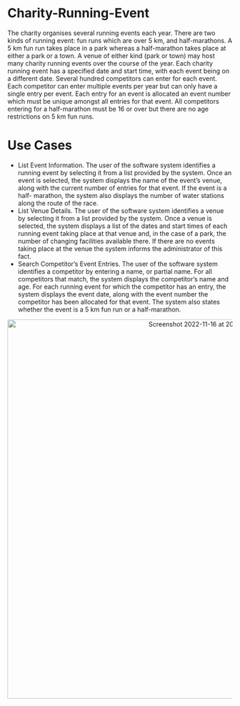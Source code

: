 # Charity-Running-Event

The charity organises several running events each year. There are two kinds of running event: fun runs which are over 5 km, and half-marathons. A 5 km fun
run takes place in a park whereas a half-marathon takes place at either a park or a town. A venue of either kind (park or town) may host many charity 
running events over the course of the year.
Each charity running event has a specified date and start time, with each event being on a different date. Several hundred competitors can enter for each 
event. Each competitor can enter multiple events per year but can only have a single entry per event. Each entry for an event is allocated an event number
which must be unique amongst all entries for that event. All competitors entering for a half-marathon must be 16 or over but there are no age restrictions 
on 5 km fun runs.

# Use Cases

- List Event Information. The user of the software system identifies a running event by selecting it from a list provided by the system. Once an event is 
selected, the system displays the name of the event’s venue, along with the current number of entries for that event. If the event is a half- marathon, 
the system also displays the number of water stations along the route of the race.
- List Venue Details. The user of the software system identifies a venue by selecting it from a list provided by the system. Once a venue is selected, the
system displays a list of the dates and start times of each running event taking place at that venue and, in the case of a park, the number of changing 
facilities available there. If there are no events taking place at the venue the system informs the administrator of this fact.
- Search Competitor’s Event Entries. The user of the software system identifies a competitor by entering a name, or partial name. For all competitors that
match, the system displays the competitor’s name and age. For each running event for which the competitor has an entry, the system displays the event date,
along with the event number the competitor has been allocated for that event. The system also states whether the event is a 5 km fun run or a half-marathon.

<p align="center"><img width="849" alt="Screenshot 2022-11-16 at 20 32 03" src="https://user-images.githubusercontent.com/93152488/202287983-28512760-baf9-4c23-92d3-69bbf316e11b.png"></p>
